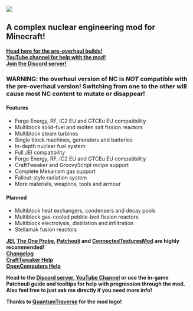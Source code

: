 ![](https://i.imgur.com/vby0vF5.png)

## A complex nuclear engineering mod for Minecraft!

**[Head here for the pre-overhaul builds!](https://www.curseforge.com/minecraft/mc-mods/nuclearcraft-mod)**  
**[YouTube channel for help with the mod!](https://www.youtube.com/c/NuclearCraftMod)**  
**[Join the Discord server!](https://discord.gg/KCPYgWw)**

### WARNING: the overhaul version of NC is _NOT_ compatible with the pre-overhaul version! Switching from one to the other will cause most NC content to mutate or disappear!

#### Features

* Forge Energy, RF, IC2 EU and GTCEu EU compatibility
* Multiblock solid-fuel and molten salt fission reactors
* Multiblock steam turbines
* Single block machines, generators and batteries
* In-depth nuclear fuel system
* Full JEI compatibility
* Forge Energy, RF, IC2 EU and GTCEu EU compatibility
* CraftTweaker and GroovyScript recipe support
* Complete Mekanism gas support
* Fallout-style radiation system
* More materials, weapons, tools and armour

#### Planned

* Multiblock heat exchangers, condensers and decay pools
* Multiblock gas-cooled pebble-bed fission reactors
* Multiblock electrolysis, distillation and infiltration
* Stellamak fusion reactors

**[JEI](https://www.curseforge.com/minecraft/mc-mods/jei), [The One Probe](https://www.curseforge.com/minecraft/mc-mods/the-one-probe), [Patchouli](https://www.curseforge.com/minecraft/mc-mods/patchouli) and [ConnectedTexturesMod](https://www.curseforge.com/minecraft/mc-mods/ctm) are highly recommended!**  
**[Changelog](https://github.com/turbodiesel4598/NuclearCraft/blob/master/changelog.txt)**  
**[CraftTweaker Help](https://github.com/turbodiesel4598/NuclearCraft/blob/master/craftTweaker.txt)**  
**[OpenComputers Help](https://github.com/tomdodd4598/NuclearCraft/blob/1.12.2o/openComputers.txt)**

**Head to the [Discord server](https://discord.gg/KCPYgWw), [YouTube Channel](https://www.youtube.com/@NuclearCraftMod) or use the in-game Patchouli guide and tooltips for help with progression through the mod. Also feel free to just ask me directly if you need more info!**

**Thanks to [QuantumTraverse](https://www.curseforge.com/members/quantumtraverse) for the mod logo!**
